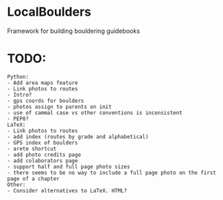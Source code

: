 # LocalBoulders
 Framework for building bouldering guidebooks

# TODO:
	Python:
	- Add area maps feature
	- Link photos to routes
	- Intro?
	- gps coords for boulders
	- photos assign to parents on init
	- use of cammal case vs other conventions is inconsistent
	- PEP8?
	LaTeX:
    - Link photos to routes
    - add index (routes by grade and alphabetical)
    - GPS index of boulders
    - arete shortcut
    - add photo credits page
	- add colaborators page
    - support half and full page photo sizes
    - there seems to be no way to include a full page photo on the first page of a chapter
	Other:
	- Consider alternatives to LaTeX. HTML?